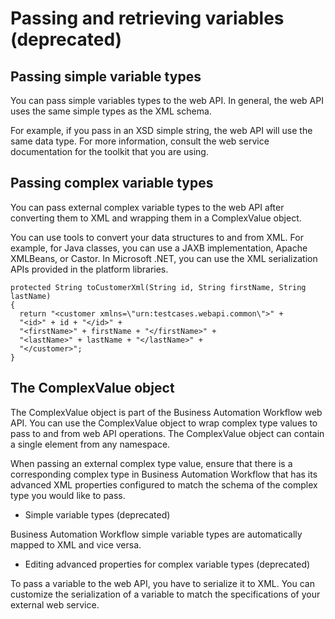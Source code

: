 # Passing and retrieving variables (deprecated)

## Passing simple variable types

You can pass
simple variables types to the web API. In general, the web API uses
the same simple types as the XML schema.

For example, if you
pass in an XSD simple string, the web API will use the same data type.
For more information, consult the web service documentation for the
toolkit that you are using.

## Passing complex variable types

You can pass
external complex variable types to the web API after converting them
to XML and wrapping them in a ComplexValue object.

You
can use tools to convert your data structures to and from XML. For
example, for Java classes, you can use a JAXB implementation, Apache
XMLBeans, or Castor. In Microsoft .NET, you can use the XML serialization
APIs provided in the platform libraries.

```
protected String toCustomerXml(String id, String firstName, String lastName)
{
  return "<customer xmlns=\"urn:testcases.webapi.common\">" +
  "<id>" + id + "</id>" +
  "<firstName>" + firstName + "</firstName>" +
  "<lastName>" + lastName + "</lastName>" +
  "</customer>";
}
```

## The ComplexValue object

The ComplexValue object
is part of the Business Automation Workflow web
API. You can use the ComplexValue object to wrap
complex type values to pass to and from web API operations. The ComplexValue object
can contain a single element from any namespace.

When passing
an external complex type value, ensure that there is a corresponding
complex type in Business Automation Workflow that
has its advanced XML properties configured to match the schema of
the complex type you would like to pass.

- Simple variable types (deprecated)

Business Automation Workflow simple variable types are automatically mapped to XML and vice versa.
- Editing advanced properties for complex variable types (deprecated)

To pass a variable to the web API, you have to serialize it to XML. You can customize the serialization of a variable to match the specifications of your external web service.